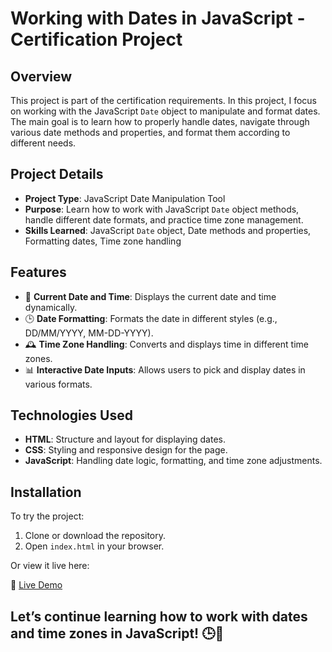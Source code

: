 # Working with Dates in JavaScript - Certification Project

## Overview
This project is part of the certification requirements. In this project, I focus on working with the JavaScript `Date` object to manipulate and format dates. The main goal is to learn how to properly handle dates, navigate through various date methods and properties, and format them according to different needs.

## Project Details
- **Project Type**: JavaScript Date Manipulation Tool
- **Purpose**: Learn how to work with JavaScript `Date` object methods, handle different date formats, and practice time zone management.
- **Skills Learned**: JavaScript `Date` object, Date methods and properties, Formatting dates, Time zone handling

## Features
- 📅 **Current Date and Time**: Displays the current date and time dynamically.
- 🕒 **Date Formatting**: Formats the date in different styles (e.g., DD/MM/YYYY, MM-DD-YYYY).
- 🕰️ **Time Zone Handling**: Converts and displays time in different time zones.
- 📊 **Interactive Date Inputs**: Allows users to pick and display dates in various formats.

## Technologies Used
- **HTML**: Structure and layout for displaying dates.
- **CSS**: Styling and responsive design for the page.
- **JavaScript**: Handling date logic, formatting, and time zone adjustments.

## Installation
To try the project:

1. Clone or download the repository.
2. Open `index.html` in your browser.

Or view it live here:

🔗 [Live Demo](#)

## Let’s continue learning how to work with dates and time zones in JavaScript! 🕒🚀
